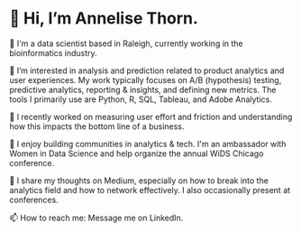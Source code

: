 # 👋 Hi, I’m Annelise Thorn.

💼 I'm a data scientist based in Raleigh, currently working in the bioinformatics industry.

👀 I’m interested in analysis and prediction related to product analytics and user experiences. My work typically focuses on A/B (hypothesis) testing, predictive analytics, reporting & insights, and defining new metrics. The tools I primarily use are Python, R, SQL, Tableau, and Adobe Analytics.

🌱 I recently worked on measuring user effort and friction and understanding how this impacts the bottom line of a business.

💞️ I enjoy building communities in analytics & tech. I'm an ambassador with Women in Data Science and help organize the annual WiDS Chicago conference.

📝 I share my thoughts on Medium, especially on how to break into the analytics field and how to network effectively. I also occasionally present at conferences.

📫 How to reach me: Message me on LinkedIn.
